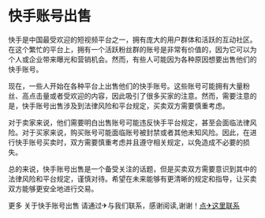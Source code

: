 # 快手账号出售

快手是中国最受欢迎的短视频平台之一，拥有庞大的用户群体和活跃的互动社区。在这个繁忙的平台上，拥有一个活跃粉丝群的账号是非常有价值的，因为它可以为个人或企业带来曝光和营销机会。然而，有些人可能因为各种原因想要出售他们的快手账号。

现在，一些人开始在各种平台上出售他们的快手账号。这些账号可能拥有大量粉丝、高点击量或者受欢迎的内容，因此吸引了很多买家的注意。然而，需要注意的是，快手账号出售涉及到法律风险和平台规定，买卖双方需要慎重考虑。

对于卖家来说，他们需要明白出售账号可能违反快手平台规定，甚至会面临法律风险。对于买家来说，购买账号可能面临账号被封禁或者其他未知风险。因此，在进行快手账号买卖时，双方需要慎重考虑并且遵守相关规定，以免造成不必要的损失。

总的来说，快手账号出售是一个备受关注的话题，但是买卖双方需要意识到其中的法律风险和平台规定，谨慎对待。希望在未来能够有更清晰的规定和指导，让买卖双方能够更安全地进行交易。

更多 关于快手账号出售 请通过✈与我们联系，感谢阅读,谢谢！[点✈这里联系](https://cc.k02.cc)